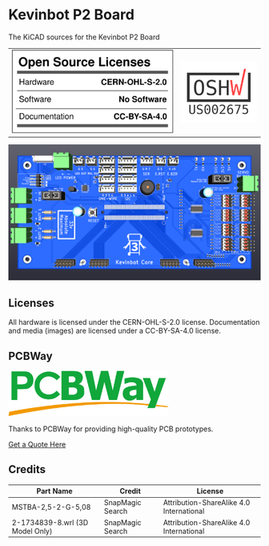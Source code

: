 # Kevinbot P2 Board
The KiCAD sources for the Kevinbot P2 Board

| | |
|-|-|
|![OSHW Facts](docs/oshw_facts.svg)|<img src="certification-mark-US002675-stacked.png" width=200></img>


![Board](P2%20Kevinbot%20Board.png)

## Licenses
All hardware is licensed under the CERN-OHL-S-2.0 license. 
Documentation and media (images) are licensed under a CC-BY-SA-4.0 license.

## PCBWay

<img src="docs/pcbway-logo.png" width=320></img>

Thanks to PCBWay for providing high-quality PCB prototypes.

[Get a Quote Here](https://www.pcbway.com/orderonline.aspx)

## Credits

| Part Name                       | Credit           | License                                  |
| ------------------------------- | ---------------- | ---------------------------------------- |
| MSTBA-2,5-2-G-5,08              | SnapMagic Search | Attribution-ShareAlike 4.0 International |
| 2-1734839-8.wrl (3D Model Only) | SnapMagic Search | Attribution-ShareAlike 4.0 International |
